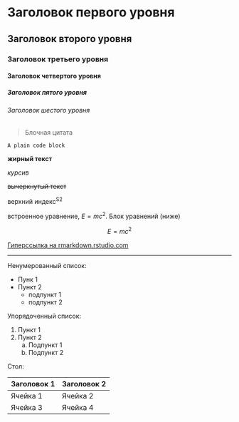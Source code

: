 # Заголовок первого уровня
## Заголовок второго уровня
### Заголовок третьего уровня
#### Заголовок четвертого уровня
##### Заголовок пятого уровня
###### Заголовок шестого уровня

> Блочная цитата

```A plain code block```

**жирный текст**

*курсив*

~~вычеркнутый текст~~

верхний индекс<sup>S2</sup>

встроенное уравнение, $E = mc^2$. Блок уравнений (ниже)

$$
E = mc^2
$$

[Гиперссылка на rmarkdown.rstudio.com](http://rmarkdown.rstudio.com)

---

Ненумерованный список:
- Пунк 1
- Пункт 2
  - подпункт 1
  - подпункт 2

Упорядоченный список:
<ol>
  <li>Пункт 1</li>
  <li>Пункт 2
    <ol type="a">
      <li>Подпункт 1</li>
      <li>Подпункт 2</li>
    </ol>
  </li>
</ol>

Стол:

|Заголовок 1|Заголовок 2|
|-----------|-----------|
|Ячейка 1   |Ячейка 2   |
|Ячейка 3   |Ячейка 4   |
